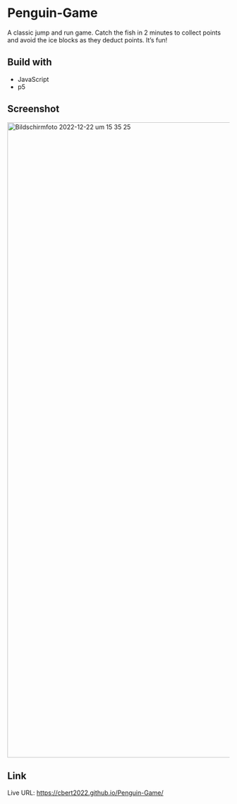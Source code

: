 # Penguin-Game

A classic jump and run game. Catch the fish in 2 minutes to collect points and avoid the ice blocks as they deduct points. It’s fun!

## Build with

- JavaScript
- p5

## Screenshot

<img width="1440" alt="Bildschirmfoto 2022-12-22 um 15 35 25" src="https://user-images.githubusercontent.com/110911202/211400463-648932ed-6599-4f2d-adf2-8eb8b6f1353c.png">

## Link

Live URL: https://cbert2022.github.io/Penguin-Game/


